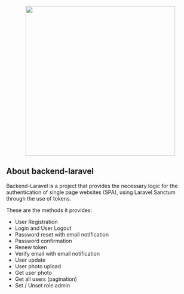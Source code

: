 <p align="center"><a href="https://laravel.com" target="_blank"><img src="https://raw.githubusercontent.com/laravel/art/master/logo-lockup/5%20SVG/2%20CMYK/1%20Full%20Color/laravel-logolockup-cmyk-red.svg" width="400"></a></p>

## About backend-laravel

Backend-Laravel is a project that provides the necessary logic for the authentication of single page websites (SPA), using Laravel Sanctum through the use of tokens.

These are the methods it provides:

- User Registration
- Login and User Logout
- Password reset with email notification
- Password confirmation
- Renew token
- Verify email with email notification
- User update
- User photo upload
- Get user photo
- Get all users (pagination)
- Set / Unset role admin

